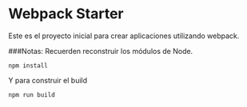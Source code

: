# Webpack Starter

Este es el proyecto inicial para crear aplicaciones utilizando webpack.

###Notas:
Recuerden reconstruir los módulos de Node.
```
npm install
```
Y para construir el build
```
npm run build
```
